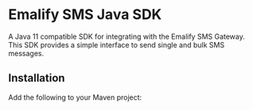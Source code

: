 # Emalify SMS Java SDK

A Java 11 compatible SDK for integrating with the Emalify SMS Gateway. This SDK provides a simple interface to send single and bulk SMS messages.

## Installation

Add the following to your Maven project: